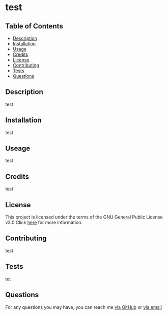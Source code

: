 # test

## Table of Contents

* [Description](#description)
* [Installation](#installation)
* [Usage](#usage)
* [Credits](#credits)
* [License](#license)
* [Contributing](#contributing)
* [Tests](#tests)
* [Questions](#questions)

## Description

test

## Installation

test

## Useage

test

## Credits

test

## License

This project is licensed under the terms of the GNU General Public License v3.0
Click [here](LICENSE.md) for more information.

## Contributing

test

## Tests

tet

## Questions

For any questions you may have, you can reach me [via GitHub](https://github.com/Test) or [via email](Test) 
